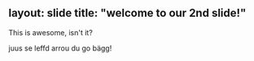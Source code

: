 layout: slide
title: "welcome to our 2nd slide!"
---
This is awesome, isn't it?

juus se leffd arrou du go bägg!
